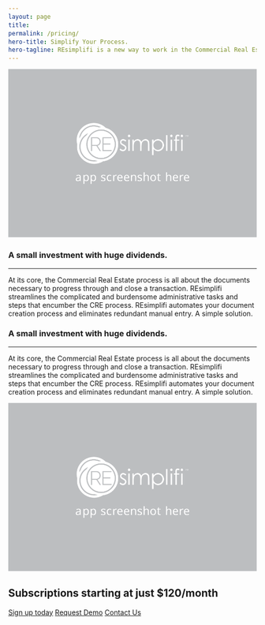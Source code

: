 ```yaml
---
layout: page
title:
permalink: /pricing/
hero-title: Simplify Your Process.
hero-tagline: REsimplifi is a new way to work in the Commercial Real Estate Industry.
---
```


<section class="pricing-features">
  <article class="feature">
    <img src="../images/app-screenshot-placeholder.svg" alt="">
  </article>
  <article class="feature">
    <h1>A small investment with huge dividends.</h1><hr>
    <p>At its core, the Commercial Real Estate process is all about the documents necessary to progress through and close a transaction. REsimplifi streamlines the complicated and burdensome administrative tasks and steps that encumber the CRE process. REsimplifi automates your document creation process and eliminates redundant manual entry. A simple solution. </p>
  </article>
</section>

<section class="pricing-features">
  <article class="feature">
    <h1>A small investment with huge dividends.</h1><hr>
    <p>At its core, the Commercial Real Estate process is all about the documents necessary to progress through and close a transaction. REsimplifi streamlines the complicated and burdensome administrative tasks and steps that encumber the CRE process. REsimplifi automates your document creation process and eliminates redundant manual entry. A simple solution. </p>
  </article>
  <article class="feature">
    <img src="../images/app-screenshot-placeholder.svg" alt="">
  </article>
</section>

<section class="pricing-signup">
  <h1>Subscriptions starting at just $120/month</h1>
  <div class="buttons">
    <a href="" class="button big-button">Sign up today</a>
    <a href="" class="button">Request Demo</a>
    <a href="" class="button">Contact Us</a>
  </div>
</section>
